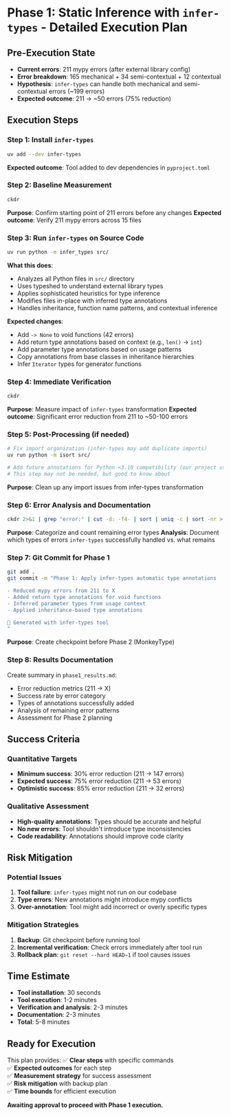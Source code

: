 <!-- METHODOLOGICAL NOTES
- Baseline: 211 errors (unclear which directories were included)
- Tool application: Only applied to src/ directory
- Results validity: FLAWED - scope mismatch between measurement and tool application
- Key issue: If baseline included scripts/ and tests/, tool missed significant portion of errors
- Import placement: Tool added imports mid-file, creating E402 errors
-->

# Phase 1: Static Inference with `infer-types` - Detailed Execution Plan

## Pre-Execution State
- **Current errors**: 211 mypy errors (after external library config)
- **Error breakdown**: 165 mechanical + 34 semi-contextual + 12 contextual
- **Hypothesis**: `infer-types` can handle both mechanical and semi-contextual errors (~199 errors)
- **Expected outcome**: 211 → ~50 errors (75% reduction)

## Execution Steps

### Step 1: Install `infer-types`
```bash
uv add --dev infer-types
```

**Expected outcome**: Tool added to dev dependencies in `pyproject.toml`

### Step 2: Baseline Measurement
```bash
ckdr
```

**Purpose**: Confirm starting point of 211 errors before any changes
**Expected outcome**: Verify 211 mypy errors across 15 files

### Step 3: Run `infer-types` on Source Code
```bash
uv run python -m infer_types src/
```

**What this does**:
- Analyzes all Python files in `src/` directory
- Uses typeshed to understand external library types
- Applies sophisticated heuristics for type inference
- Modifies files in-place with inferred type annotations
- Handles inheritance, function name patterns, and contextual inference

**Expected changes**:
- Add `-> None` to void functions (42 errors)
- Add return type annotations based on context (e.g., `len()` → `int`)
- Add parameter type annotations based on usage patterns
- Copy annotations from base classes in inheritance hierarchies
- Infer `Iterator` types for generator functions

### Step 4: Immediate Verification
```bash
ckdr
```

**Purpose**: Measure impact of `infer-types` transformation
**Expected outcome**: Significant error reduction from 211 to ~50-100 errors

### Step 5: Post-Processing (if needed)
```bash
# Fix import organization (infer-types may add duplicate imports)
uv run python -m isort src/

# Add future annotations for Python <3.10 compatibility (our project uses 3.12)
# This step may not be needed, but good to know about
```

**Purpose**: Clean up any import issues from infer-types transformation

### Step 6: Error Analysis and Documentation
```bash
ckdr 2>&1 | grep "error:" | cut -d: -f4- | sort | uniq -c | sort -nr > phase1_remaining_errors.txt
```

**Purpose**: Categorize and count remaining error types
**Analysis**: Document which types of errors `infer-types` successfully handled vs. what remains

### Step 7: Git Commit for Phase 1
```bash
git add .
git commit -m "Phase 1: Apply infer-types automatic type annotations

- Reduced mypy errors from 211 to X
- Added return type annotations for void functions  
- Inferred parameter types from usage context
- Applied inheritance-based type annotations

🤖 Generated with infer-types tool
"
```

**Purpose**: Create checkpoint before Phase 2 (MonkeyType)

### Step 8: Results Documentation
Create summary in `phase1_results.md`:
- Error reduction metrics (211 → X)
- Success rate by error category
- Types of annotations successfully added
- Analysis of remaining error patterns
- Assessment for Phase 2 planning

## Success Criteria

### Quantitative Targets
- **Minimum success**: 30% error reduction (211 → 147 errors)
- **Expected success**: 75% error reduction (211 → 53 errors)  
- **Optimistic success**: 85% error reduction (211 → 32 errors)

### Qualitative Assessment
- **High-quality annotations**: Types should be accurate and helpful
- **No new errors**: Tool shouldn't introduce type inconsistencies
- **Code readability**: Annotations should improve code clarity

## Risk Mitigation

### Potential Issues
1. **Tool failure**: `infer-types` might not run on our codebase
2. **Type errors**: New annotations might introduce mypy conflicts
3. **Over-annotation**: Tool might add incorrect or overly specific types

### Mitigation Strategies
1. **Backup**: Git checkpoint before running tool
2. **Incremental verification**: Check errors immediately after tool run
3. **Rollback plan**: `git reset --hard HEAD~1` if tool causes issues

## Time Estimate
- **Tool installation**: 30 seconds
- **Tool execution**: 1-2 minutes
- **Verification and analysis**: 2-3 minutes
- **Documentation**: 2-3 minutes
- **Total**: 5-8 minutes

## Ready for Execution

This plan provides:
✅ **Clear steps** with specific commands  
✅ **Expected outcomes** for each step  
✅ **Measurement strategy** for success assessment  
✅ **Risk mitigation** with backup plan  
✅ **Time bounds** for efficient execution

**Awaiting approval to proceed with Phase 1 execution.**